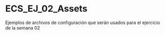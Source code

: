 # ECS_EJ_02_Assets
Ejemplos de archivos de configuración que serán usados para el ejercicio de la semana 02
